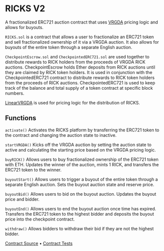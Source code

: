 # RICKS V2
A fractionalized ERC721 auction contract that uses [VRGDA](https://www.paradigm.xyz/2022/08/vrgda) pricing logic and allows for buyouts.

`RICKS.sol` is a contract that allows a user to fractionalize an ERC721 token and sell fractionalized ownership of it via a VRGDA auction. It also allows for buyouts of the entire token through a separate English auction.

`CheckpointEscrow.sol` and `CheckpointedERC721.sol` are used together to distribute rewards to RICK holders from the proceeds of VRGDA RICK auctions. CheckpointEscrow holds Ether deposits from RICK auctions until they are claimed by RICK token holders. It is used in conjunction with the CheckpointedERC721 contract to distribute rewards to RICK token holders from the proceeds of RICK auctions. CheckpointedERC721 is used to keep track of the balance and total supply of a token contract at specific block numbers.

[LinearVRGDA](https://github.com/transmissions11/VRGDAs/blob/master/src/LinearVRGDA.sol) is used for pricing logic for the distribution of RICKS.

## Functions
`activate()` Activates the RICKS platform by transferring the ERC721 token to the contract and changing the auction state to inactive.

`startVRGDA()` Kicks off the VRGDA auction by setting the auction state to active and calculating the starting price based on the VRGDA pricing logic.

`buyRICK()` Allows users to buy fractionalized ownership of the ERC721 token with ETH. Updates the winner of the auction, mints 1 RICK, and transfers the ERC721 token to the winner.

`buyoutStart()` Allows users to trigger a buyout of the entire token through a separate English auction. Sets the buyout auction state and reserve price.

`buyoutBid()` Allows users to bid on the buyout auction. Updates the buyout price and bidder.

`buyoutEnd()` Allows users to end the buyout auction once time has expired. Transfers the ERC721 token to the highest bidder and deposits the buyout price into the checkpoint contract.

`withdraw()` Allows bidders to withdraw their bid if they are not the highest bidder.


[Contract Source](src) • [Contract Tests](test)
